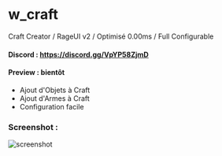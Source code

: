 # w_craft
Craft Creator / RageUI v2 / Optimisé 0.00ms / Full Configurable

#### Discord : https://discord.gg/VpYP58ZjmD

#### Preview : bientôt

- Ajout d'Objets à Craft
- Ajout d'Armes à Craft
- Configuration facile

### Screenshot :

![screenshot](https://cdn.discordapp.com/attachments/658236178268684291/980418608628903996/unknown.png?size=4096)
